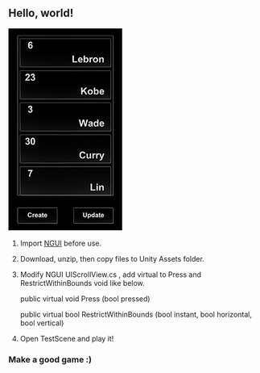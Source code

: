 
## Hello, world!

![](/Screen.png)

1. Import [NGUI](https://www.assetstore.unity3d.com/en/#!/content/2413) before use.

2. Download, unzip, then copy files to Unity Assets folder.

3. Modify NGUI UIScrollView.cs , add virtual to Press and RestrictWithinBounds void like below.

	public virtual void Press (bool pressed)

	public virtual bool RestrictWithinBounds (bool instant, bool horizontal, bool vertical)
    
4. Open TestScene and play it!


### Make a good game :)
            
            
            
            
